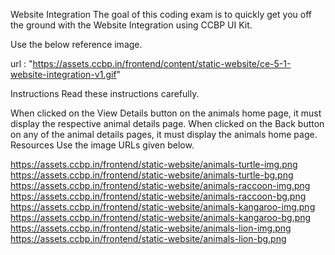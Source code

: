 Website Integration
The goal of this coding exam is to quickly get you off the ground with the Website Integration using CCBP UI Kit.

Use the below reference image.

url : "https://assets.ccbp.in/frontend/content/static-website/ce-5-1-website-integration-v1.gif"

Instructions
Read these instructions carefully.

When clicked on the View Details button on the animals home page, it must display the respective animal details page.
When clicked on the Back button on any of the animal details pages, it must display the animals home page.
Resources
Use the image URLs given below.

https://assets.ccbp.in/frontend/static-website/animals-turtle-img.png
https://assets.ccbp.in/frontend/static-website/animals-turtle-bg.png
https://assets.ccbp.in/frontend/static-website/animals-raccoon-img.png
https://assets.ccbp.in/frontend/static-website/animals-raccoon-bg.png
https://assets.ccbp.in/frontend/static-website/animals-kangaroo-img.png
https://assets.ccbp.in/frontend/static-website/animals-kangaroo-bg.png
https://assets.ccbp.in/frontend/static-website/animals-lion-img.png
https://assets.ccbp.in/frontend/static-website/animals-lion-bg.png
